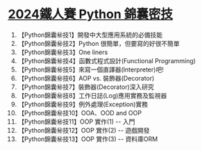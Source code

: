 # [2024鐵人賽 Python 錦囊密技](https://ithelp.ithome.com.tw/users/20001976/ironman/7769)
1. 【Python錦囊㊙️技1】開發中大型應用系統的必備技能
2. 【Python錦囊㊙️技2】Python 很簡單，但要寫的好很不簡單
3. 【Python錦囊㊙️技3】One liners
4. 【Python錦囊㊙️技4】函數式程式設計(Functional Programming)
5. 【Python錦囊㊙️技5】來寫一個直譯器(Interpreter)吧!
6. 【Python錦囊㊙️技6】AOP vs. 裝飾器(Decorator)
7. 【Python錦囊㊙️技7】裝飾器(Decorator)深入研究
8. 【Python錦囊㊙️技8】工作日誌(Log)應用實務及監視器
9. 【Python錦囊㊙️技9】例外處理(Exception)實務
10. 【Python錦囊㊙️技10】OOA、OOD and OOP
11. 【Python錦囊㊙️技11】OOP 實作(1) -- 入門
12. 【Python錦囊㊙️技12】OOP 實作(2) -- 遊戲開發
13. 【Python錦囊㊙️技13】OOP 實作(3)  -- 資料庫ORM

